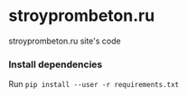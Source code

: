 # stroyprombeton.ru
stroyprombeton.ru site's code

### Install dependencies
Run `pip install --user -r requirements.txt`
